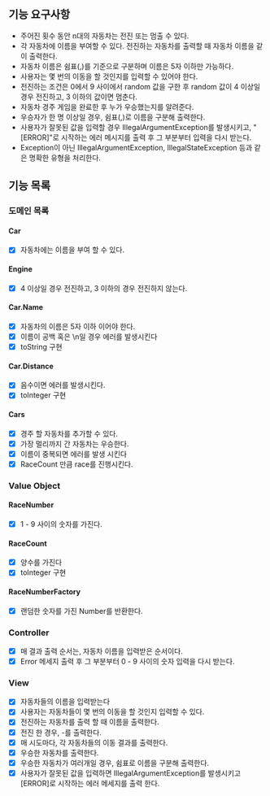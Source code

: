 ## 기능 요구사항

- 주어진 횟수 동안 n대의 자동차는 전진 또는 멈출 수 있다.
- 각 자동차에 이름을 부여할 수 있다. 전진하는 자동차를 출력할 때 자동차 이름을 같이 출력한다.
- 자동차 이름은 쉼표(,)를 기준으로 구분하며 이름은 5자 이하만 가능하다.
- 사용자는 몇 번의 이동을 할 것인지를 입력할 수 있어야 한다.
- 전진하는 조건은 0에서 9 사이에서 random 값을 구한 후 random 값이 4 이상일 경우 전진하고, 3 이하의 값이면 멈춘다.
- 자동차 경주 게임을 완료한 후 누가 우승했는지를 알려준다.
- 우승자가 한 명 이상일 경우, 쉼표(,)로 이름을 구분해 출력한다.
- 사용자가 잘못된 값을 입력할 경우 IllegalArgumentException를 발생시키고, "[ERROR]"로 시작하는 에러 메시지를 출력 후 그 부분부터 입력을 다시 받는다.
- Exception이 아닌 IllegalArgumentException, IllegalStateException 등과 같은 명확한 유형을 처리한다.

## 기능 목록

### 도메인 목록

#### Car

- [x] 자동차에는 이름을 부여 할 수 있다.

#### Engine

- [x] 4 이상일 경우 전진하고, 3 이하의 경우 전진하지 않는다.

#### Car.Name

- [x] 자동차의 이름은 5자 이하 이어야 한다.
- [x] 이름이 공백 혹은 \n일 경우 에러를 발생시킨다
- [x] toString 구현

#### Car.Distance

- [x] 음수이면 에러를 발생시킨다.
- [x] toInteger 구현

#### Cars

- [x] 경주 할 자동차를 추가할 수 있다.
- [x] 가장 멀리까지 간 자동차는 우승한다.
- [x] 이름이 중복되면 에러를 발생 시킨다
- [x] RaceCount 만큼 race를 진행시킨다.

### Value Object

#### RaceNumber

- [x] 1 - 9 사이의 숫자를 가진다.

#### RaceCount

- [x] 양수를 가진다
- [x] toInteger 구현

#### RaceNumberFactory

- [x] 랜덤한 숫자를 가진 Number를 반환한다.

### Controller

- [x] 매 결과 출력 순서는, 자동차 이름을 입력받은 순서이다.
- [x] Error 메세지 출력 후 그 부분부터 0 - 9 사이의 숫자 입력을 다시 받는다.

### View

- [x] 자동차들의 이름을 입력받는다
- [x] 사용자는 자동차들이 몇 번의 이동을 할 것인지 입력할 수 있다.
- [x] 전진하는 자동차를 출력 할 때 이름을 출력한다.
- [x] 전진 한 경우, -를 출력한다.
- [x] 매 시도마다, 각 자동차들의 이동 결과를 출력한다.
- [x] 우승한 자동차를 출력한다.
- [x] 우승한 자동차가 여러개일 경우, 쉼표로 이름을 구분해 출력한다.
- [x] 사용자가 잘못된 값을 입력하면 IllegalArgumentException를 발생시키고 [ERROR]로 시작하는 에러 메세지를 출력 한다.
